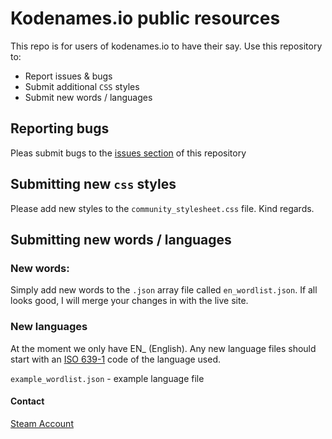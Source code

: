 # Kodenames.io public resources

This repo is for users of kodenames.io to have their say. Use this repository to:

- Report issues & bugs
- Submit additional `CSS` styles
- Submit new words / languages


## Reporting bugs

Pleas submit bugs to the [issues section](https://github.com/Committing/kodenames.io_public/issues) of this repository

## Submitting new `css` styles

Please add new styles to the `community_stylesheet.css` file. Kind regards.

## Submitting new words / languages

### New words:

Simply add new words to the `.json` array file called `en_wordlist.json`. If all looks good, I will merge your changes in with the live site.

### New languages

At the moment we only have EN_ (English). Any new language files should start with an [ISO 639-1](https://en.wikipedia.org/wiki/ISO_639-1) code of the language used.

`example_wordlist.json` - example language file

#### Contact

[Steam Account](https://steamcommunity.com/id/tirone)
